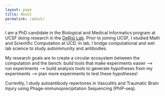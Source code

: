 ```yaml
---
layout: page
title: About
permalink: /about/
---
```


I am a PhD candidate in the Biological and Medical Informatics program at UCSF doing research in the [DeRisi Lab](https://derisilab.ucsf.edu/). Prior to joining UCSF, I studied Math and Scientific Computation at UCD. In lab, I bridge computational and wet lab science to study autoimmunity and antibodies.

My research goals are to create a circular ecosystem between the computation and the bench: build tools that make experiments easier --> run experiments --> build analysis tools to generate hypotheses from my experiments --> plan more experiments to test these hypotheses!

Currently, I study autoantibody repertoires in Vasculitis and Traumatic Brain Injury using Phage-immunoprecipitation Sequencing (PhIP-seq).

